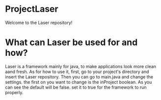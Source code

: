 # ProjectLaser
Welcome to the Laser repository! 
# What can Laser be used for and how?
Laser is a framework mainly for java, to make applications look more clean aand fresh.
As for how to use it, first, go to your project's directory and insert the Laser repository.
Then you can go to main.java and change the settings.
the first on you want to change is the inProject boolean. As you can see the default will be false. set it to true for the framework to run properly.
